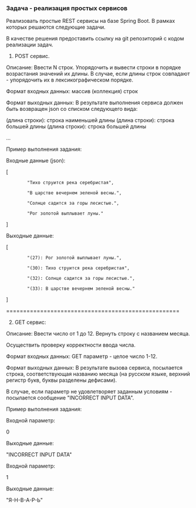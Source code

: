 ### Задача - реализация простых сервисов


 Реализовать простые REST сервисы на базе Spring Boot. В рамках которых решаются следующие задачи.

В качестве решения предоставить ссылку на git репозиторий с кодом реализации задач.
 
1) POST сервис.

Описание: Ввести N строк. Упорядочить и вывести строки в порядке возрастания значений их длины. В случае, если длины строк совпадают - упорядочить их в лексикографическом порядке.
 
Формат входных данных: массив (коллекция) строк
 
Формат выходных данных: В результате выполнения сервиса должен быть возвращен json со списком следующего вида:
 
(длина строки): строка наименьшей длины
(длина строки): строка большей длины
(длина строки): строка большей длины

...
 
Пример выполнения задания:

Входные данные (json):

[

            "Тихо струится река серебристая",

            "В царстве вечернем зеленой весны.",

            "Солнце садится за горы лесистые.",

            "Рог золотой выплывает луны."

]
 
Выходные данные:
 
[

            "(27): Рог золотой выплывает луны.",

            "(30): Тихо струится река серебристая",

            "(32): Солнце садится за горы лесистые.",

            "(33): В царстве вечернем зеленой весны."

]

 

===================================================

 
2) GET сервис:

Описание: Ввести число от 1 до 12. Вернуть строку с названием месяца.

Осуществить проверку корректности ввода числа.
 
Формат входных данных: GET параметр - целое число 1-12.

 
Формат выходных данных: В результате вызова сервиса, посылается строка, соответствующая названию месяца (на русском языке, верхний регистр букв, буквы разделены дефисами).

В случае, если параметр не удовлетворяет заданным условиям - посылается сообщение "INCORRECT INPUT DATA".

 

Пример выполнения задания:

Входной параметр:

0

 

Выходные данные:

"INCORRECT INPUT DATA"

 

Входной параметр:

1

 

Выходные данные:

"Я-Н-В-А-Р-Ь"

